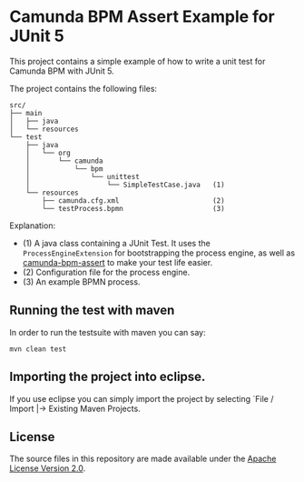 # Camunda BPM Assert Example for JUnit 5

This project contains a simple example of how to write a unit test for Camunda BPM with JUnit 5. 

The project contains the following files:

```
src/
├── main
│   ├── java
│   └── resources
└── test
    ├── java
    │   └── org
    │       └── camunda
    │           └── bpm
    │               └── unittest
    │                   └── SimpleTestCase.java   (1)
    └── resources
        ├── camunda.cfg.xml                       (2)
        └── testProcess.bpmn                      (3)
```
Explanation:

* (1) A java class containing a JUnit Test. It uses the `ProcessEngineExtension` for bootstrapping the process engine, as well as [camunda-bpm-assert][assert] to make your test life easier.
* (2) Configuration file for the process engine.
* (3) An example BPMN process.

## Running the test with maven

In order to run the testsuite with maven you can say:

```
mvn clean test
```

## Importing the project into eclipse.

If you use eclipse you can simply import the project by selecting `File / Import |-> Existing Maven Projects.

[assert]: https://github.com/camunda/camunda-bpm-assert

## License
The source files in this repository are made available under the [Apache License Version 2.0](../../LICENSE).